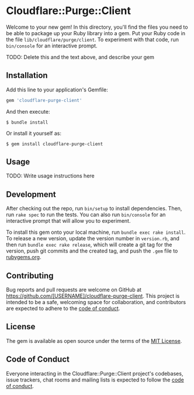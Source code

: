 # Cloudflare::Purge::Client

Welcome to your new gem! In this directory, you'll find the files you need to be able to package up your Ruby library into a gem. Put your Ruby code in the file `lib/cloudflare/purge/client`. To experiment with that code, run `bin/console` for an interactive prompt.

TODO: Delete this and the text above, and describe your gem

## Installation

Add this line to your application's Gemfile:

```ruby
gem 'cloudflare-purge-client'
```

And then execute:

    $ bundle install

Or install it yourself as:

    $ gem install cloudflare-purge-client

## Usage

TODO: Write usage instructions here

## Development

After checking out the repo, run `bin/setup` to install dependencies. Then, run `rake spec` to run the tests. You can also run `bin/console` for an interactive prompt that will allow you to experiment.

To install this gem onto your local machine, run `bundle exec rake install`. To release a new version, update the version number in `version.rb`, and then run `bundle exec rake release`, which will create a git tag for the version, push git commits and the created tag, and push the `.gem` file to [rubygems.org](https://rubygems.org).

## Contributing

Bug reports and pull requests are welcome on GitHub at https://github.com/[USERNAME]/cloudflare-purge-client. This project is intended to be a safe, welcoming space for collaboration, and contributors are expected to adhere to the [code of conduct](https://github.com/[USERNAME]/cloudflare-purge-client/blob/master/CODE_OF_CONDUCT.md).

## License

The gem is available as open source under the terms of the [MIT License](https://opensource.org/licenses/MIT).

## Code of Conduct

Everyone interacting in the Cloudflare::Purge::Client project's codebases, issue trackers, chat rooms and mailing lists is expected to follow the [code of conduct](https://github.com/[USERNAME]/cloudflare-purge-client/blob/master/CODE_OF_CONDUCT.md).
